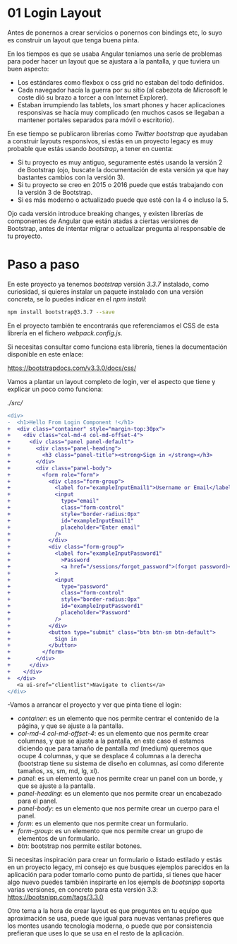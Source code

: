 # 01 Login Layout

Antes de ponernos a crear servicios o ponernos con bindings etc, lo suyo es construir un layout que tenga buena pinta.

En los tiempos es que se usaba Angular teníamos una seríe de problemas para poder hacer un layout que se ajustara a la pantalla, y que tuviera un buen aspecto:

- Los estándares como flexbox o css grid no estaban del todo definidos.
- Cada navegador hacía la guerra por su sitio (al cabezota de Microsoft le coste dió su brazo a torcer a con Internet Explorer).
- Estaban irrumpiendo las tablets, los smart phones y hacer aplicaciones responsivas se hacía muy complicado (en muchos casos se llegaban a mantener portales separados para móvil o escritorio).

En ese tiempo se publicaron librerías como _Twitter bootstrap_ que ayudaban a construir layouts responsivos, si estás en un proyecto legacy es muy probable que estás usando _bootstrap_, a tener en cuenta:

- Si tu proyecto es muy antiguo, seguramente estés usando la versión 2 de Bootstrap (ojo, buscate la documentación de esta versión ya que hay bastantes cambios con la versión 3).
- Si tu proyecto se creo en 2015 o 2016 puede que estás trabajando con la versión 3 de Bootstrap.
- Si es más moderno o actualizado puede que esté con la 4 o incluso la 5.

Ojo cada versión introduce breaking changes, y existen librerías de componentes de Angular que están atadas a ciertas versiones de Bootstrap, antes de intentar migrar o actualizar pregunta al responsable de tu proyecto.

# Paso a paso

En este proyecto ya tenemos _bootstrap_ versión _3.3.7_ instalado, como curiosidad, si quieres instalar un paquete instalado con una versión concreta, se lo puedes indicar en el _npm install_:

```bash
npm install bootstrap@3.3.7 --save
```

En el proyecto también te encontrarás que referenciamos el CSS de esta librería en el fichero _webpack.config.js_.

Si necesitas consultar como funciona esta librería, tienes la documentación disponible en este enlace:

https://bootstrapdocs.com/v3.3.0/docs/css/

Vamos a plantar un layout completo de login, ver el aspecto que tiene y explicar un poco como funciona:

_./src/_

```diff
<div>
-  <h1>Hello From Login Component !</h1>
+  <div class="container" style="margin-top:30px">
+    <div class="col-md-4 col-md-offset-4">
+      <div class="panel panel-default">
+        <div class="panel-heading">
+          <h3 class="panel-title"><strong>Sign in </strong></h3>
+        </div>
+        <div class="panel-body">
+          <form role="form">
+            <div class="form-group">
+              <label for="exampleInputEmail1">Username or Email</label>
+              <input
+                type="email"
+                class="form-control"
+                style="border-radius:0px"
+                id="exampleInputEmail1"
+                placeholder="Enter email"
+              />
+            </div>
+            <div class="form-group">
+              <label for="exampleInputPassword1"
+                >Password
+                <a href="/sessions/forgot_password">(forgot password)</a></label
+              >
+              <input
+                type="password"
+                class="form-control"
+                style="border-radius:0px"
+                id="exampleInputPassword1"
+                placeholder="Password"
+              />
+            </div>
+            <button type="submit" class="btn btn-sm btn-default">
+              Sign in
+            </button>
+          </form>
+        </div>
+      </div>
+    </div>
+  </div>
   <a ui-sref="clientlist">Navigate to clients</a>
</div>
```

-Vamos a arrancar el proyecto y ver que pinta tiene el login:

- _container_: es un elemento que nos permite centrar el contenido de la página, y que se ajuste a la pantalla.
- _col-md-4 col-md-offset-4_: es un elemento que nos permite crear columnas, y que se ajuste a la pantalla, en este caso el estamos diciendo que para tamaño de pantalla _md_ (medium) queremos que ocupe 4 columnas, y que se desplace 4 columnas a la derecha (bootstrap tiene su sistema de diseño en columnas, así como diferente tamaños, xs, sm, md, lg, xl).
- _panel_: es un elemento que nos permite crear un panel con un borde, y que se ajuste a la pantalla.
- _panel-heading_: es un elemento que nos permite crear un encabezado para el panel.
- _panel-body_: es un elemento que nos permite crear un cuerpo para el panel.
- _form_: es un elemento que nos permite crear un formulario.
- _form-group_: es un elemento que nos permite crear un grupo de elementos de un formulario.
- _btn_: bootstrap nos permite estilar botones.

Si necesitas inspiración para crear un formulario o listado estilado y estás en un proyecto legacy, mi consejo es que busques ejemplos parecidos en la aplicación para poder tomarlo como punto de partida, si tienes que hacer algo nuevo puedes también inspirarte en los ejempls de _bootsnipp_ soporta varias versiones, en concreto para esta versión 3.3: https://bootsnipp.com/tags/3.3.0

Otro tema a la hora de crear layout es que preguntes en tu equipo que aproximación se usa, puede que igual para nuevas ventanas prefieres que los montes usando tecnología moderna, o puede que por consistencia prefieran que uses lo que se usa en el resto de la aplicación.
